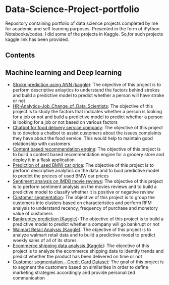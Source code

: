# Data-Science-Project-portfolio

Repository containing portfolio of data science projects completed by me for academic and self learning purposes. Presented in the form of iPython Notebooks/codes. I did some of the projects in Kaggle. So,for such projects kaggle link has been provided.

## Contents

## Machine learning and Deep learning

   - [Stroke prediction using ANN (kaggle)](https://www.kaggle.com/santhoshtsk/stroke-prediction-eda-prediction-ann): The objective of this project is to perform descriptive anlaytics to understand the factors behind strokes and build a predictive model to predict whether a person will have stroke or not
   - [HR-Analytics-Job_Change_of_Data_Scientists](https://github.com/SanthoshKumar-T/HR-Analytics-Job_Change_of_Data_Scientists): The objective of this project is to study the factors that indicates whether a person is looking for a job or not and build a predictive model to predict whether a person is looking for a job or not based on various factors
   - [Chatbot for food delivery service company](https://github.com/SanthoshKumar-T/Food-delivery-service-Chatbot): The objective of this project is to develop a chatbot to assist customers about the issues,complaints they have about the food service. This would help to maintain good relationship with customers
   - [Content based recommendation engine](https://github.com/SanthoshKumar-T/recommendation_system): The objective of this project is to build a content based recommendation engine for a grocery store and deploy it in a flask application
   - [Prediction of used BMW car price](https://github.com/SanthoshKumar-T/EDA-ML-Cars-dataset): The objective of this project is to perform descriptive analytics on the data and to buid predictive model to predict the preices of used BMW car prices
   - [Sentiment analysis on IMDB movie reviews](https://github.com/SanthoshKumar-T/sentiment_analysis): The objective of this project is to perform sentiment analysis on the movies reviews and to build a predictive model to classify whether it is positive or negative review
   - [Customer segmentation](https://github.com/SanthoshKumar-T/customer_segmentation): The objective of this project is to group the customers into clusters based on characteristics and perform RFM analysis to understand recency, frequency of purchase and monetory value of customers
   - [Bankruptcy prediction (Kaggle)](https://www.kaggle.com/santhoshtsk/bankruptcy-prediction): The objective of this project is to build a predictive model to predict whether a company will go bankrupt or not
   - [Walmart Retail Analysis (Kaggle)](https://www.kaggle.com/santhoshtsk/walmart-data-analysis-and-prediction): The objective of this project is to analyze walmart retail data and to build a predictive model to predict weekly sales of all of its stores
   - [Ecommerce shipping data analysis (Kaggle)](https://www.kaggle.com/santhoshtsk/ecommerce-shipping-eda-prediction): The objective of this project is to analyze the ecommerce shipping data to identify trends and predict whether the product has been delivered on time or not
   - [Customer segmentation - Credit Card Dataset](https://github.com/SanthoshKumar-T/Customer_Segmentation_Credit_Card): The goal of this project is to segment the customers based on similarities in order to define marketing strategies accordingly and provide personalized communication

  
